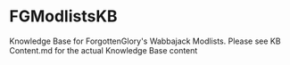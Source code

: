 # FGModlistsKB
Knowledge Base for ForgottenGlory's Wabbajack Modlists.
Please see KB Content.md for the actual Knowledge Base content
